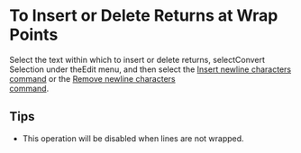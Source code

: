 # To Insert or Delete Returns at Wrap Points

Select the text within which to insert or delete returns, selectConvert Selection under theEdit menu, and then select the
[Insert newline characters \
command](../../cmd/edit/insert_cr_wrap)
or the [Remove newline characters \
command](../../cmd/edit/delete_cr_wrap).

## Tips

- This operation will be disabled when lines are not wrapped.
